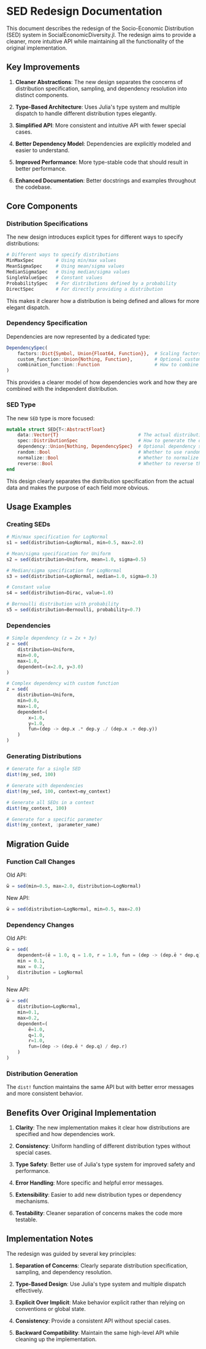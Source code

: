 # SED Redesign Documentation

This document describes the redesign of the Socio-Economic Distribution (SED) system in SocialEconomicDiversity.jl. The redesign aims to provide a cleaner, more intuitive API while maintaining all the functionality of the original implementation.

## Key Improvements

1. **Cleaner Abstractions**: The new design separates the concerns of distribution specification, sampling, and dependency resolution into distinct components.

2. **Type-Based Architecture**: Uses Julia's type system and multiple dispatch to handle different distribution types elegantly.

3. **Simplified API**: More consistent and intuitive API with fewer special cases.

4. **Better Dependency Model**: Dependencies are explicitly modeled and easier to understand.

5. **Improved Performance**: More type-stable code that should result in better performance.

6. **Enhanced Documentation**: Better docstrings and examples throughout the codebase.

## Core Components

### Distribution Specifications

The new design introduces explicit types for different ways to specify distributions:

```julia
# Different ways to specify distributions
MinMaxSpec        # Using min/max values
MeanSigmaSpec     # Using mean/sigma values
MedianSigmaSpec   # Using median/sigma values
SingleValueSpec   # Constant values
ProbabilitySpec   # For distributions defined by a probability
DirectSpec        # For directly providing a distribution
```

This makes it clearer how a distribution is being defined and allows for more elegant dispatch.

### Dependency Specification

Dependencies are now represented by a dedicated type:

```julia
DependencySpec(
    factors::Dict{Symbol, Union{Float64, Function}},  # Scaling factors for dependencies
    custom_function::Union{Nothing, Function},        # Optional custom computation
    combination_function::Function                    # How to combine independent & dependent parts
)
```

This provides a clearer model of how dependencies work and how they are combined with the independent distribution.

### SED Type

The new `SED` type is more focused:

```julia
mutable struct SED{T<:AbstractFloat}
    data::Vector{T}                             # The actual distribution data
    spec::DistributionSpec                      # How to generate the distribution
    dependency::Union{Nothing, DependencySpec}  # Optional dependency specification
    random::Bool                                # Whether to use random sampling
    normalize::Bool                             # Whether to normalize the data
    reverse::Bool                               # Whether to reverse the order
end
```

This design clearly separates the distribution specification from the actual data and makes the purpose of each field more obvious.

## Usage Examples

### Creating SEDs

```julia
# Min/max specification for LogNormal
s1 = sed(distribution=LogNormal, min=0.5, max=2.0)

# Mean/sigma specification for Uniform
s2 = sed(distribution=Uniform, mean=1.0, sigma=0.5)

# Median/sigma specification for LogNormal
s3 = sed(distribution=LogNormal, median=1.0, sigma=0.3)

# Constant value
s4 = sed(distribution=Dirac, value=1.0)

# Bernoulli distribution with probability
s5 = sed(distribution=Bernoulli, probability=0.7)
```

### Dependencies

```julia
# Simple dependency (z = 2x + 3y)
z = sed(
    distribution=Uniform, 
    min=0.0, 
    max=1.0,
    dependent=(x=2.0, y=3.0)
)

# Complex dependency with custom function
z = sed(
    distribution=Uniform, 
    min=0.0, 
    max=1.0,
    dependent=(
        x=1.0, 
        y=1.0, 
        fun=(dep -> dep.x .* dep.y ./ (dep.x .+ dep.y))
    )
)
```

### Generating Distributions

```julia
# Generate for a single SED
dist!(my_sed, 100)

# Generate with dependencies
dist!(my_sed, 100, context=my_context)

# Generate all SEDs in a context
dist!(my_context, 100)

# Generate for a specific parameter
dist!(my_context, :parameter_name)
```

## Migration Guide

### Function Call Changes

Old API:
```julia
w̃ = sed(min=0.5, max=2.0, distribution=LogNormal)
```

New API:
```julia
w̃ = sed(distribution=LogNormal, min=0.5, max=2.0)
```

### Dependency Changes

Old API:
```julia
w̃ = sed(
    dependent=(ē = 1.0, q = 1.0, r = 1.0, fun = (dep -> (dep.ē * dep.q) / dep.r)), 
    min = 0.1, 
    max = 0.2, 
    distribution = LogNormal
)
```

New API:
```julia
w̃ = sed(
    distribution=LogNormal,
    min=0.1,
    max=0.2,
    dependent=(
        ē=1.0, 
        q=1.0, 
        r=1.0, 
        fun=(dep -> (dep.ē * dep.q) / dep.r)
    )
)
```

### Distribution Generation

The `dist!` function maintains the same API but with better error messages and more consistent behavior.

## Benefits Over Original Implementation

1. **Clarity**: The new implementation makes it clear how distributions are specified and how dependencies work.

2. **Consistency**: Uniform handling of different distribution types without special cases.

3. **Type Safety**: Better use of Julia's type system for improved safety and performance.

4. **Error Handling**: More specific and helpful error messages.

5. **Extensibility**: Easier to add new distribution types or dependency mechanisms.

6. **Testability**: Cleaner separation of concerns makes the code more testable.

## Implementation Notes

The redesign was guided by several key principles:

1. **Separation of Concerns**: Clearly separate distribution specification, sampling, and dependency resolution.

2. **Type-Based Design**: Use Julia's type system and multiple dispatch effectively.

3. **Explicit Over Implicit**: Make behavior explicit rather than relying on conventions or global state.

4. **Consistency**: Provide a consistent API without special cases.

5. **Backward Compatibility**: Maintain the same high-level API while cleaning up the implementation.